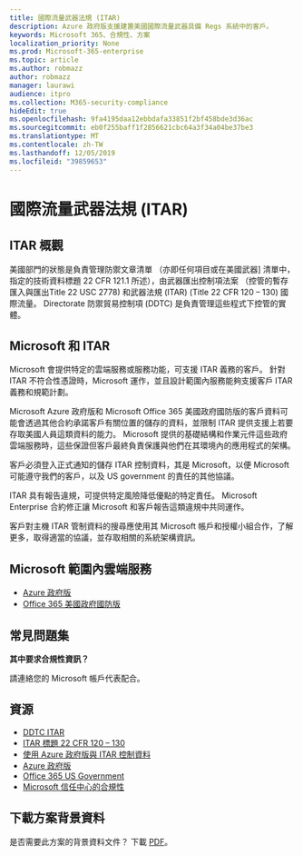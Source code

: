 ```yaml
---
title: 國際流量武器法規 (ITAR)
description: Azure 政府版支援建置美國國際流量武器具備 Regs 系統中的客戶。
keywords: Microsoft 365、合規性、方案
localization_priority: None
ms.prod: Microsoft-365-enterprise
ms.topic: article
ms.author: robmazz
author: robmazz
manager: laurawi
audience: itpro
ms.collection: M365-security-compliance
hideEdit: true
ms.openlocfilehash: 9fa4195daa12ebbdafa33851f2bf458bde3d36ac
ms.sourcegitcommit: eb0f255baff1f2856621cbc64a3f34a04be37be3
ms.translationtype: MT
ms.contentlocale: zh-TW
ms.lasthandoff: 12/05/2019
ms.locfileid: "39859653"
---
```

# <a name="international-traffic-in-arms-regulations-itar"></a>國際流量武器法規 (ITAR)

## <a name="itar-overview"></a>ITAR 概觀

美國部門的狀態是負責管理防禦文章清單 （亦即任何項目或在美國武器] 清單中，指定的技術資料標題 22 CFR 121.1 所述），由武器匯出控制項法案 （控管的暫存匯入與匯出Title 22 USC 2778) 和武器法規 (ITAR) (Title 22 CFR 120 – 130) 國際流量。 Directorate 防禦貿易控制項 (DDTC) 是負責管理這些程式下控管的實體。

## <a name="microsoft-and-itar"></a>Microsoft 和 ITAR

Microsoft 會提供特定的雲端服務或服務功能，可支援 ITAR 義務的客戶。 針對 ITAR 不符合性憑證時，Microsoft 運作，並且設計範圍內服務能夠支援客戶 ITAR 義務和規範計劃。  
  
Microsoft Azure 政府版和 Microsoft Office 365 美國政府國防版的客戶資料可能會透過其他合約承諾客戶有關位置的儲存的資料，並限制 ITAR 提供支援上若要存取美國人員這類資料的能力。 Microsoft 提供的基礎結構和作業元件這些政府雲端服務時，這些保證但客戶最終負責保護與他們在其環境內的應用程式的架構。  
  
客戶必須登入正式通知的儲存 ITAR 控制資料，其是 Microsoft，以便 Microsoft 可能遵守我們的客戶，以及 US government 的責任的其他協議。  
  
ITAR 具有報告違規，可提供特定風險降低優點的特定責任。 Microsoft Enterprise 合約修正讓 Microsoft 和客戶報告這類違規中共同運作。  
  
客戶對主機 ITAR 管制資料的搜尋應使用其 Microsoft 帳戶和授權小組合作，了解更多，取得適當的協議，並存取相關的系統架構資訊。

## <a name="microsoft-in-scope-cloud-services"></a>Microsoft 範圍內雲端服務

- [Azure 政府版](https://aka.ms/AzureCompliance)
- [Office 365 美國政府國防版](https://go.microsoft.com/fwlink/p/?LinkID=2077751)

## <a name="frequently-asked-questions"></a>常見問題集

**其中要求合規性資訊？**

請連絡您的 Microsoft 帳戶代表配合。

## <a name="resources"></a>資源

- [DDTC ITAR](https://www.pmddtc.state.gov/?id=ddtc_kb_article_page&sys_id=24d528fddbfc930044f9ff621f961987)
- [ITAR 標題 22 CFR 120 – 130](https://aka.ms/itar)
- [使用 Azure 政府版與 ITAR 控制資料](https://aka.ms/azure-itar-guide)
- [Azure 政府版](https://azure.microsoft.com/features/gov/)
- [Office 365 US Government](https://products.office.com/government/office-365-web-services-for-government)
- [Microsoft 信任中心的合規性](https://www.microsoft.com/trust-center/compliance/compliance-overview)

## <a name="download-the-offering-backgrounder"></a>下載方案背景資料

是否需要此方案的背景資料文件？ 下載 [PDF](https://download.microsoft.com/download/A/7/4/A74AFF71-6EAC-4CFD-A09B-51852E1A1200/ITAR-Compliance.pdf)。
